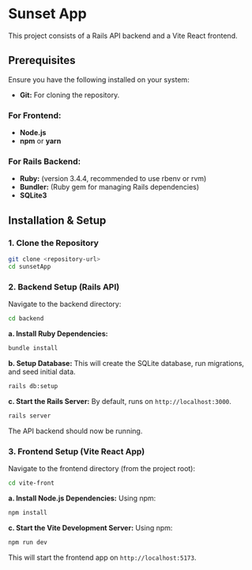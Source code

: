 # Sunset App

This project consists of a Rails API backend and a Vite React frontend.

## Prerequisites

Ensure you have the following installed on your system:

*   **Git:** For cloning the repository.

### For Frontend:
*   **Node.js**
*   **npm** or **yarn**


### For Rails Backend:
*   **Ruby:** (version 3.4.4, recommended to use rbenv or rvm)
*   **Bundler:** (Ruby gem for managing Rails dependencies)
*   **SQLite3**

## Installation & Setup

### 1. Clone the Repository

```bash
git clone <repository-url>
cd sunsetApp
```

### 2. Backend Setup (Rails API)

Navigate to the backend directory:
```bash
cd backend
```

**a. Install Ruby Dependencies:**
```bash
bundle install
```

**b. Setup Database:**
This will create the SQLite database, run migrations, and seed initial data.
```bash
rails db:setup
```

**c. Start the Rails Server:**
By default, runs on `http://localhost:3000`.
```bash
rails server
```
The API backend should now be running.

### 3. Frontend Setup (Vite React App)

Navigate to the frontend directory (from the project root):
```bash
cd vite-front
```

**a. Install Node.js Dependencies:**
Using npm:
```bash
npm install
```

**c. Start the Vite Development Server:**
Using npm:
```bash
npm run dev
```

This will start the frontend app on `http://localhost:5173`.